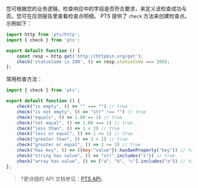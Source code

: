 您可根据您的业务逻辑，检查响应中的字段是否符合要求，来定义该检查成功与否。您可在压测报告里查看检查点明细。
PTS  提供了 `check` 方法来创建检查点。示例如下：

```javascript
import http from 'pts/http';
import { check } from 'pts';

export default function () {
    const resp = http.get('http://httpbin.org/get');
    check('statusCode is 200', () => resp.statusCode === 200);
};
```

常用检查方法：

```javascript
import { check } from 'pts';

export default function () {
    check("is empty", () => "" === "") // true
    check("is not empty", () => "str" !== "") // true
    check("equals", () => 1.00 == 1) // true
    check("not equal", () => 1.00 === 1) // true
    check("less than", () => 1 < 2) // true
    check("less or equal", () => 1 <= 1) // true
    check("greater than", () => 2 > 1) // true
    check("greater or equal", () => 2 >= 2) // true
    check("has key", () => ({key:"value"}).hasOwnProperty("key")) // true
    check("string has value", () => "str".includes("s")) // true
    check("array has value", () => ["a", "b", "c"].includes("a")) // true
};
```

> ?更详细的 API 文档参见：[PTS API](https://pts-js-api-1258344701.cos-website.ap-nanjing.myqcloud.com/docs/modules.html)。
